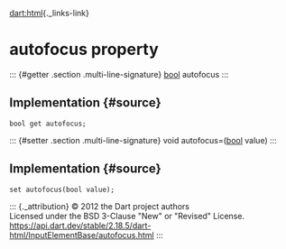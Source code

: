 [dart:html](../../dart-html/dart-html-library){._links-link}

autofocus property
==================

::: {#getter .section .multi-line-signature}
[bool](../../dart-core/bool-class) autofocus
:::

Implementation {#source}
--------------

``` {.language-dart data-language="dart"}
bool get autofocus;
```

::: {#setter .section .multi-line-signature}
void autofocus=([bool](../../dart-core/bool-class) value)
:::

Implementation {#source}
--------------

``` {.language-dart data-language="dart"}
set autofocus(bool value);
```

::: {._attribution}
© 2012 the Dart project authors\
Licensed under the BSD 3-Clause \"New\" or \"Revised\" License.\
<https://api.dart.dev/stable/2.18.5/dart-html/InputElementBase/autofocus.html>
:::
